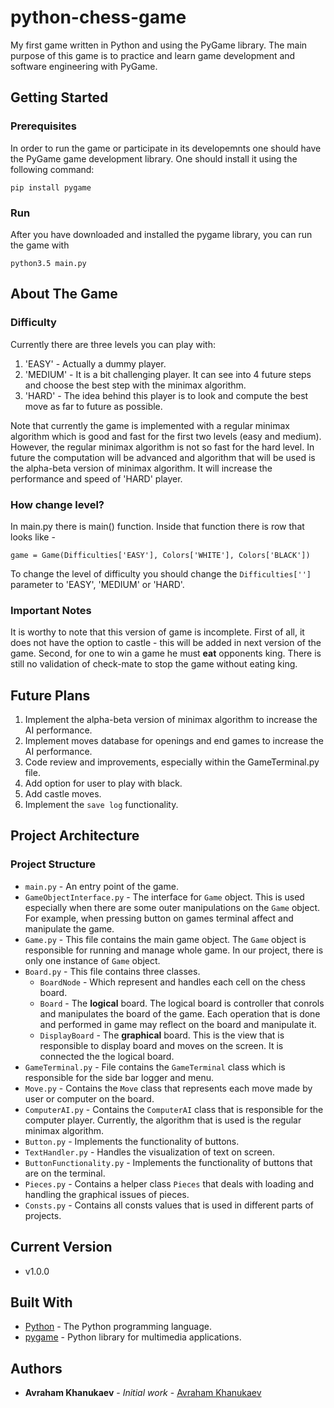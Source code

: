 # python-chess-game
My first game written in Python and using the PyGame library. The main purpose of this game is to practice and learn game development and software engineering with PyGame.

## Getting Started

### Prerequisites
In order to run the game or participate in its developemnts one should have the PyGame game development library. One should install it using the following command: 
```
pip install pygame
``` 

### Run
After you have downloaded and installed the pygame library, you can run the game with
```
python3.5 main.py
```

## About The Game

### Difficulty 
Currently there are three levels you can play with:

1) 'EASY' - Actually a dummy player. 
2) 'MEDIUM' - It is a bit challenging player. It can see into 4 future steps and choose the best step with the minimax algorithm.
3) 'HARD' - The idea behind this player is to look and compute the best move as far to future as possible. 

Note that currently the game is implemented with a regular minimax algorithm which is good and fast for the first two levels (easy and medium). However, the regular minimax algorithm is not so fast for the hard level. In future the computation will be advanced and algorithm that will be used is the alpha-beta version of minimax algorithm. It will increase the performance and speed of 'HARD' player.

### How change level?
In main.py there is main() function. Inside that function there is row that looks like -
``` 
game = Game(Difficulties['EASY'], Colors['WHITE'], Colors['BLACK'])
```
To change the level of difficulty you should change the ```Difficulties['']``` parameter to 'EASY', 'MEDIUM' or 'HARD'.

### Important Notes 

It is worthy to note that this version of game is incomplete. First of all, it does not have the option to castle - this will be added in next version of the game. Second, for one to win a game he must <b>eat</b> opponents king. There is still no validation of check-mate to stop the game without eating king. 
 
## Future Plans
1) Implement the alpha-beta version of minimax algorithm to increase the AI performance.
2) Implement moves database for openings and end games to increase the AI performance.
3) Code review and improvements, especially within the GameTerminal.py file.
4) Add option for user to play with black.
5) Add castle moves.
6) Implement the `save log` functionality. 

## Project Architecture

### Project Structure

* ```main.py``` - An entry point of the game. 
* ```GameObjectInterface.py``` - The interface for ```Game``` object. This is used especially when there are some outer manipulations on the `Game` object. For example, when pressing button on games terminal affect and manipulate the game. 
* ```Game.py``` - This file contains the main game object. The `Game` object is responsible for running and manage whole game. In our project, there is only one instance of `Game` object.  
* `Board.py` - This file contains three classes. 
    * `BoardNode` - Which represent and handles each cell on the chess board.
    * `Board` - The <b>logical</b> board. The logical board is controller that conrols and manipulates the board of the game. Each operation that is done and performed in game may reflect on the board and manipulate it.   
    * `DisplayBoard` - The <b>graphical</b> board. This is the view that is responsible to display board and moves on the screen. It is connected the the logical board. 
* `GameTerminal.py` - File contains the `GameTerminal` class which is responsible for the side bar logger and menu. 
* `Move.py` - Contains the `Move` class that represents each move made by user or computer on the board.
* `ComputerAI.py` - Contains the `ComputerAI` class that is responsible for the computer player. Currently, the algorithm that is used is the regular minimax algorithm. 
* `Button.py` - Implements the functionality of buttons. 
* `TextHandler.py` - Handles the visualization of text on screen.
* `ButtonFunctionality.py` - Implements the functionality of buttons that are on the terminal.
* `Pieces.py` - Contains a helper class `Pieces` that deals with loading and handling the graphical issues of pieces. 
* `Consts.py` - Contains all consts values that is used in different parts of projects. 

## Current Version

* v1.0.0

## Built With

* [Python](https://www.python.org/) - The Python programming language.
* [pygame](https://www.pygame.org/news) - Python library for multimedia applications.

## Authors

* **Avraham Khanukaev** - *Initial work* - [Avraham Khanukaev](https://github.com/avikhanukaev)